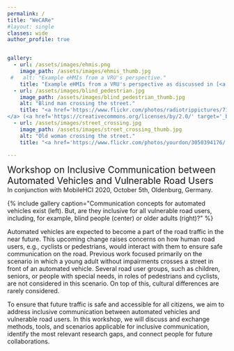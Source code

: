 ```yaml
---
permalink: /
title: "WeCARe"
#layout: single
classes: wide
author_profile: true


gallery:
  - url: /assets/images/ehmis.png
    image_path: /assets/images/ehmis_thumb.jpg
 #   alt: "Example eHMIs from a VRU's perspective."
    title: "Example eHMIs from a VRU's perspective as discussed in [<a href='/References/#ref22'>22</a>]."
  - url: /assets/images/blind_pedestrian.jpg
    image_path: /assets/images/blind_pedestrian_thumb.jpg
    alt: "Blind man crossing the street."
    title: "<a href='https://www.flickr.com/photos/radiotrippictures/7194630246/' target='_blank'>Blind Man Crosses Street
</a> (<a href='https://creativecommons.org/licenses/by/2.0/' target='_blank'>CC BY 2.0</a>) by <a href='https://www.flickr.com/people/radiotrippictures/' target='_blank'>RadioTripPictures</a>."
  - url: /assets/images/street_crossing.jpg
    image_path: /assets/images/street_crossing_thumb.jpg
    alt: "Old woman crossing the street."
    title: "<a href='https://www.flickr.com/photos/yourdon/3050394176/' target='_blank'>Crossing the street</a> (<a href='https://creativecommons.org/licenses/by-nc-sa/2.0/' target='_blank'>CC BY-NC-SA 2.0</a>) by <a href='https://www.flickr.com/people/yourdon/' target='_blank'>Ed Yourdon</a>."

---
```

<p> <span style="font-size: 1.5em">Workshop on Inclusive Communication between Automated Vehicles and Vulnerable Road Users </span><br/>
In conjunction with MobileHCI 2020, October 5th, Oldenburg, Germany.</p>

<!-- **Note:** Participants must submit a position paper before the workshop. See [Participate](/Participate) for more details.
{: .notice--danger} -->

{% include gallery caption="Communication concepts for automated vehicles exist (left). But, are they inclusive for all vulnerable road users, including, for example, blind people (center) or older adults (right)?" %}

Automated vehicles are expected to become a part of the road traffic in the near future. This upcoming change raises concerns on how human road users, e.g., cyclists or pedestrians, would interact with them to ensure safe communication on the road. 
Previous work focused primarily on the scenario in which a young adult without impairments crosses a street in front of an automated vehicle. Several road user groups, such as children, seniors, or people with special needs, in roles of pedestrians and cyclists, are not considered in this scenario. On top of this, cultural differences are rarely considered. 

To ensure that future traffic is safe and accessible for all citizens, we aim to address inclusive communication between automated vehicles and vulnerable road users. 
In this workshop, we will discuss and exchange methods, tools, and scenarios applicable for inclusive communication, identify the most relevant research gaps, and connect people for future collaborations. 
